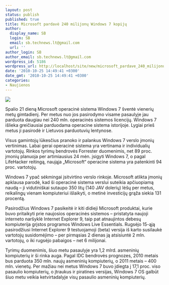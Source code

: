 ```yaml
---
layout: post
status: publish
published: true
title: Microsoft pardavė 240 milijonų Windows 7 kopijų
author:
  display_name: SB
  login: SB
  email: sb.technews.lt@gmail.com
  url: ''
author_login: SB
author_email: sb.technews.lt@gmail.com
wordpress_id: 5186
wordpress_url: http://localhost/site/new/microsoft_pardave_240_milijonu_windows_7_kopiju/
date: '2010-10-25 14:49:41 +0300'
date_gmt: '2010-10-25 14:49:41 +0300'
categories:
- Naujienos
---
```

<div class="imgright"><img src="http://t2.gstatic.com/images?q=tbn:eaf-34UezhfNcM:http://ajanslive.files.wordpress.com/2009/07/windows-7-box-art.jpg"  /></div>
<p>Spalio 21 dieną Microsoft operacinė sistema Windows 7 šventė vienerių metų gimtadienį. Per metus nuo jos pasirodymo visame pasaulyje jau parduota daugiau nei 240 mln. operacinės sistemos licencijų. Windows 7 išlieka greičiausiai parduodama operacine sistema istorijoje. Lygiai prieš metus ji pasirodė ir Lietuvos parduotuvių lentynose.</p>
<p>Visus gamintojų lūkesčius pranoko ir palankus Windows 7 verslo įmonių vertinimas. Labai gerai operacinė sistema yra vertinama ir individualių vartotojų. Rinkos tyrimų bendrovės Forrester duomenimis, net 89 proc. įmonių planuoja per artimiausius 24 mėn. įsigyti Windows 7, o pagal LifeHacker reitingą, naująja „Microsoft“ operacine sistema yra patenkinti 94 proc. vartotojų.</p>
<p>Windows 7 ypač sėkmingai įsitvirtino verslo rinkoje. Microsoft atlikta įmonių apklausa parodė, kad ši operacinė sistema verslui suteikia apčiuopiamą naudą – ji vidutiniškai sutaupo 350 litų (140 JAV dolerių) lėšų per metus, reikalingų vienam kompiuteriui išlaikyti, o metinė investicijų grąža siekia 131 procentą.</p>
<p>Pasirodžius Windows 7 pasikeitė ir kiti didieji Microsoft produktai, kurie buvo pritaikyti prie naujosios operacinės sistemos – pristatyta naujoji interneto naršyklė Internet Explorer 9, taip pat atnaujintos debesų kompiuterija grįstos programos Windows Live Essentials. Rugsėjo 15-ąją pasirodžiusi Internet Explorer 9 testuojamoji (beta) versija iš karto susilaukė vartotojų susidomėjimo – per pirmąsias 2 dienas ją atsisiuntė 2 mln. vartotojų, o iki rugsėjo pabaigos – net 6 milijonai.  </p>
<p>Tyrimų duomenimis, šiuo metu pasaulyje yra 1,2 mlrd. asmeninių kompiuterių ir ši rinka auga. Pagal IDC bendrovės prognozes, 2010 metais bus parduota 350 mln. naujų asmeninių kompiuterių, o 2011 metais – 400 mln. vienetų. Per mažiau nei metus Windows 7 buvo įdiegta į 17,1 proc. viso pasaulio kompiuterių, o įtraukus ir piratines versijas, Windows 7 OS galbūt šiuo metu veikia ketvirtadalyje visų pasaulio asmeninių kompiuterių.</p>
